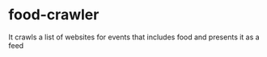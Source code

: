 # food-crawler
It crawls a list of websites for events that includes food and presents it as a feed
